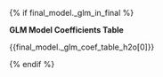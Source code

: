 {% if final_model._glm_in_final %}

**GLM Model Coefficients Table**

{{final_model._glm_coef_table_h2o[0]}}

{% endif %}
